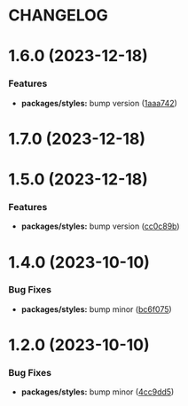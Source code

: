 # CHANGELOG

# 1.6.0 (2023-12-18)


### Features

* **packages/styles:** bump version ([1aaa742](https://github.mpi-internal.com/scmspain/frontend-all--pet-project-ts/commit/1aaa7421a127e8c5d83c250ba54a1882c0ad87d9))



# 1.7.0 (2023-12-18)



# 1.5.0 (2023-12-18)


### Features

* **packages/styles:** bump version ([cc0c89b](https://github.mpi-internal.com/scmspain/frontend-all--pet-project-ts/commit/cc0c89b03b9bc237576e577521dd4df620edae2a))



# 1.4.0 (2023-10-10)


### Bug Fixes

* **packages/styles:** bump minor ([bc6f075](https://github.mpi-internal.com/scmspain/frontend-all--pet-project-ts/commit/bc6f075ee30039dca3ce2d858f264b1e265a96d8))



# 1.2.0 (2023-10-10)


### Bug Fixes

* **packages/styles:** bump minor ([4cc9dd5](https://github.mpi-internal.com/scmspain/frontend-all--pet-project-ts/commit/4cc9dd527f770584daad00765d7dc7d2d703e267))



